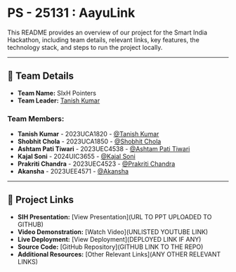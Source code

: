 # PS - 25131 : AayuLink 

This README provides an overview of our project for the Smart India Hackathon, including team details, relevant links, key features, the technology stack, and steps to run the project locally.

---

## 👥 Team Details

- **Team Name:** SIxH Pointers
- **Team Leader:** [Tanish Kumar](https://github.com/TANiSH-17)

### Team Members:
- **Tanish Kumar** - 2023UCA1820 - [@Tanish Kumar](https://github.com/TANiSH-17)
- **Shobhit Chola** - 2023UCA1850 - [@Shobhit Chola](https://github.com/ShobhitChola)
- **Ashtam Pati Tiwari** - 2023UEC4538 - [@Ashtam Pati Tiwari](https://github.com/Ashtam01)
- **Kajal Soni** - 2024UIC3655 - [@Kajal Soni](https://github.com/soniikajal)
- **Prakriti Chandra** - 2023UEC4523 - [@Prakriti Chandra](https://github.com/prakritichandra484)
- **Akansha** - 2023UEE4571 - [@Akansha](https://github.com/sheelakansha)

---

## 🔗 Project Links

- **SIH Presentation:** [View Presentation](URL TO PPT UPLOADED TO GITHUB)
- **Video Demonstration:** [Watch Video](UNLISTED YOUTUBE LINK)
- **Live Deployment:** [View Deployment](DEPLOYED LINK IF ANY)
- **Source Code:** [GitHub Repository](GITHUB LINK TO THE REPO)
- **Additional Resources:** [Other Relevant Links](ANY OTHER RELEVANT LINKS)


